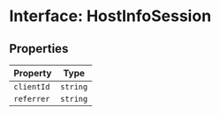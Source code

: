 # Interface: HostInfoSession

## Properties

| Property | Type |
| ------ | ------ |
| `clientId` | `string` |
| `referrer` | `string` |

